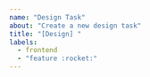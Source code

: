 ```yaml
---
name: "Design Task"
about: "Create a new design task"
title: "[Design] "
labels:
  - frontend
  - "feature :rocket:"
---
```

